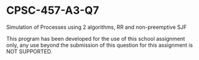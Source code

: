 # CPSC-457-A3-Q7
Simulation of Processes using 2 algorithms, RR and non-preemptive SJF

This program has been developed for the use of this school assignment only, any use beyond the submission of this question for this assignment is NOT SUPPORTED. 
